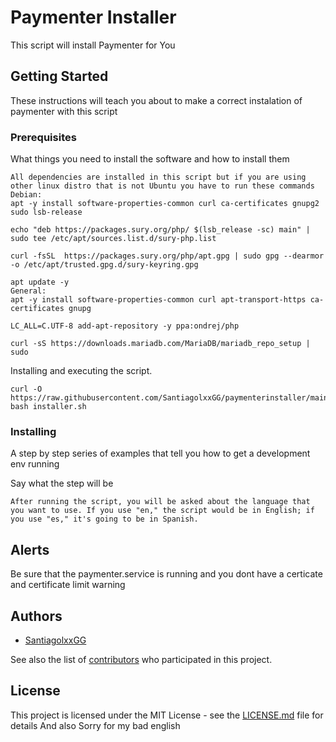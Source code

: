 # Paymenter Installer

This script will install Paymenter for You

## Getting Started

These instructions will teach you about to make a correct instalation of paymenter with this script
### Prerequisites

What things you need to install the software and how to install them

```
All dependencies are installed in this script but if you are using other linux distro that is not Ubuntu you have to run these commands
Debian:
apt -y install software-properties-common curl ca-certificates gnupg2 sudo lsb-release

echo "deb https://packages.sury.org/php/ $(lsb_release -sc) main" | sudo tee /etc/apt/sources.list.d/sury-php.list

curl -fsSL  https://packages.sury.org/php/apt.gpg | sudo gpg --dearmor -o /etc/apt/trusted.gpg.d/sury-keyring.gpg

apt update -y
General:
apt -y install software-properties-common curl apt-transport-https ca-certificates gnupg

LC_ALL=C.UTF-8 add-apt-repository -y ppa:ondrej/php

curl -sS https://downloads.mariadb.com/MariaDB/mariadb_repo_setup | sudo 

```
Installing and executing the script.

```
curl -O https://raw.githubusercontent.com/SantiagolxxGG/paymenterinstaller/main/installer.sh
bash installer.sh
```
### Installing

A step by step series of examples that tell you how to get a development env running

Say what the step will be

```
After running the script, you will be asked about the language that you want to use. If you use "en," the script would be in English; if you use "es," it's going to be in Spanish.
```

## Alerts

Be sure that the paymenter.service is running and you dont have a certicate and certificate limit warning

## Authors

* [SantiagolxxGG](https://github.com/SantiagolxxGG)

See also the list of [contributors](https://github.com/SantiagolxxGG/paymenterinstaller/contributors) who participated in this project.

## License

This project is licensed under the MIT License - see the [LICENSE.md](LICENSE.md) file for details
And also Sorry for my bad english
